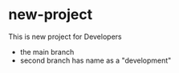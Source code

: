 # new-project
This is new project for Developers

- the main branch
- second branch has name as a "development"
